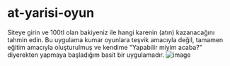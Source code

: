 # at-yarisi-oyun
Siteye girin ve 100tl olan bakiyeniz ile hangi karenin (atın) kazanacağını tahmin edin.
Bu uygulama kumar oyunlara teşvik amacıyla değil, tamamen eğitim amacıyla oluşturulmuş ve kendime "Yapabilir miyim acaba?" diyerekten yapmaya başladığım basit bir uygulamadır.
![image](https://user-images.githubusercontent.com/75607066/157101695-7aeaa48f-b61c-439b-9fc0-ff2e38184caa.png)
